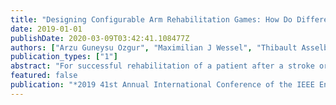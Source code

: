 ```yaml
---
title: "Designing Configurable Arm Rehabilitation Games: How Do Different Game Elements Affect User Motion Trajectories?"
date: 2019-01-01
publishDate: 2020-03-09T03:42:41.108477Z
authors: ["Arzu Guneysu Ozgur", "Maximilian J Wessel", "Thibault Asselborn", "Jennifer K Olsen", "Wafa Johal", "Ayberk Ozgur", "Friedhelm C Hummel", "Pierre Dillenbourg"]
publication_types: ["1"]
abstract: "For successful rehabilitation of a patient after a stroke or traumatic brain injury, it is crucial that rehabilitation activities are motivating, provide feedback and have a high rate of repetitions. Advancements in recent technologies provide solutions to address these aspects where needed. Additionally, through the use of gamification, we are able to increase the motivation for participants. However, many of these systems require complex set-ups, which can be a big challenge when conducting rehabilitation in a home-based setting. To address the lack of simple rehabilitation tools for arm function for a home-based application, we previously developed a system, Cellulo for rehabilitation, that is comprised of paper-supported tangible robots that are orchestrated by applications deployed on consumer tablets. These components enable different features that allow for gamification, easy setup, portability, and scalability. To support the configuration of game elements to patients' level of motor skills and strategies, their motor trajectories need to be classified. In this paper, we investigate the classification of different motor trajectories and how game elements impact these in unimpaired, healthy participants. We show that the manipulation of certain game elements do have an impact on motor trajectories, which might indicate that it is possible to adapt the arm remediation of patients by configuring game elements. These results provide a first step towards providing adaptive rehabilitation based upon patients' measured trajectories."
featured: false
publication: "*2019 41st Annual International Conference of the IEEE Engineering in Medicine and Biology Society (EMBC)*"
---
```


